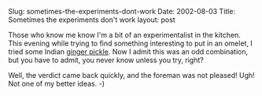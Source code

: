 Slug: sometimes-the-experiments-dont-work
Date: 2002-08-03
Title: Sometimes the experiments don't work
layout: post

Those who know me know I&#39;m a bit of an experimentalist in the kitchen. This evening while trying to find something interesting to put in an omelet, I tried some Indian <a href="http://www.picklenet.com/sections/cats/recipes/world/indgin.htm">ginger pickle</a>. Now I admit this was an odd combination, but you have to admit, you never know unless you try, right?

Well, the verdict came back quickly, and the foreman was not pleased! Ugh! Not one of my better ideas. -)

